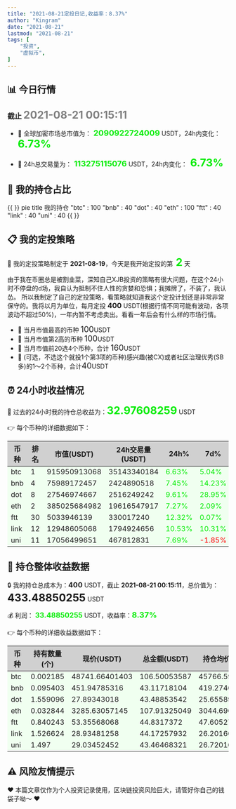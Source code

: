 ```yaml
---
title: "2021-08-21定投日记,收益率：8.37%"
author: "Kingram"
date: "2021-08-21"
lastmod: "2021-08-21"
tags: [
    "投资",
	"虚拟币",
]
---
```


##  📊 今日行情
### 截止 <font color=grey size=5 >**2021-08-21 00:15:11**</font>
- 🍖 全球加密市场总市值为：<font color=#00EC00 size=4 > **2090922724009**</font> USDT，24h内变化：<font color=#00EC00 size=5 > **6.73%**</font>

- 🍤 24h总交易量为：<font color=#00EC00 size=4 > **113275115076**</font> USDT，24h内变化：<font color=#00EC00 size=5 > **6.73%**</font>

## 🎨 我的持仓占比
{{ <mermaid> }}
pie title 我的持仓
"btc" : 100
"bnb" : 40
"dot" : 40
"eth" : 100
"ftt" : 40
"link" : 40
"uni" : 40
{{ </mermaid> }}

## 📋 我的定投策略
📎 我的定投策略制定于 **2021-08-19**，今天是我开始定投的第<font color=#00EC00 size=5 > **2**</font> 天

<div>由于我在币圈总是被割韭菜，深知自己XJB投资的策略有很大问题，在这个24小时不停盘的d场，我自认为抵制不住人性的贪婪和恐惧；我摊牌了，不装了，我认怂。
所以我制定了自己的定投策略，看策略就知道我这个定投计划还是非常非常保守的。我将以月为单位，每月定投 <font size=3 ><strong> 400 </strong></font> USDT(根据行情不同可能有波动，各项波动不超过50%)，一年内暂不考虑卖出。看看一年后会有什么样的市场行情。</div>

- 🥇 当月市值最高的币种 <font size=4 >100</font>USDT
- 🥈 当月市值第2高的币种 <font size=4 >100</font>USDT
- 🥉 当月市值前20选4个币种，合计 <font size=4 >160</font>USDT
- 🏅 (可选，不选这个就投1个第3项的币种)感兴趣(被CX)或者社区治理优秀(SB多)的1～2个币种，合计<font size=4 >40</font>USDT

## ⏰ 24小时收益情况
📌 过去的24小时我的持仓总收益为：<font color=#00EC00 size=5 >**32.97608259**</font> USDT

👉 每个币种的详细数据如下：
<table>
    <thead><tr bgcolor="#d0d0d0" ><th>币种</th><th>排名</th><th>市值(USDT)</th><th>24h交易量(USDT)</th><th>24h%</th><th>7d%</th><th>24h收益</th></tr></thead>
    <tbody>
    <tr>
        <td bgcolor=#F0FFF0>btc</td>
        <td bgcolor=#F0FFF0>1</td>
        <td bgcolor=#F0FFF0>915950913068</td>
        <td bgcolor=#F0FFF0>35143340184</td>
        <td bgcolor=#F0FFF0><font color=#00EC00>6.63%</font></td>
        <td bgcolor=#F0FFF0><font color=#00EC00>5.04%</font></td>
        <td bgcolor=#F0FFF0><font color=#00EC00 size=3 ><strong>6.62628003</strong></font></td>
    </tr>
    <tr>
        <td bgcolor=#F0FFF0>bnb</td>
        <td bgcolor=#F0FFF0>4</td>
        <td bgcolor=#F0FFF0>75989172457</td>
        <td bgcolor=#F0FFF0>2424890518</td>
        <td bgcolor=#F0FFF0><font color=#00EC00>7.45%</font></td>
        <td bgcolor=#F0FFF0><font color=#00EC00>14.23%</font></td>
        <td bgcolor=#F0FFF0><font color=#00EC00 size=3 ><strong>2.98960101</strong></font></td>
    </tr>
    <tr>
        <td bgcolor=#F0FFF0>dot</td>
        <td bgcolor=#F0FFF0>8</td>
        <td bgcolor=#F0FFF0>27546974667</td>
        <td bgcolor=#F0FFF0>2516249242</td>
        <td bgcolor=#F0FFF0><font color=#00EC00>9.61%</font></td>
        <td bgcolor=#F0FFF0><font color=#00EC00>28.95%</font></td>
        <td bgcolor=#F0FFF0><font color=#00EC00 size=3 ><strong>3.8142305</strong></font></td>
    </tr>
    <tr>
        <td bgcolor=#F0FFF0>eth</td>
        <td bgcolor=#F0FFF0>2</td>
        <td bgcolor=#F0FFF0>385025684982</td>
        <td bgcolor=#F0FFF0>19616547917</td>
        <td bgcolor=#F0FFF0><font color=#00EC00>7.27%</font></td>
        <td bgcolor=#F0FFF0><font color=#00EC00>2.09%</font></td>
        <td bgcolor=#F0FFF0><font color=#00EC00 size=3 ><strong>7.31800314</strong></font></td>
    </tr>
    <tr>
        <td bgcolor=#F0FFF0>ftt</td>
        <td bgcolor=#F0FFF0>30</td>
        <td bgcolor=#F0FFF0>5033946139</td>
        <td bgcolor=#F0FFF0>330017240</td>
        <td bgcolor=#F0FFF0><font color=#00EC00>12.32%</font></td>
        <td bgcolor=#F0FFF0><font color=#00EC00>0.07%</font></td>
        <td bgcolor=#F0FFF0><font color=#00EC00 size=3 ><strong>4.91569785</strong></font></td>
    </tr>
    <tr>
        <td bgcolor=#F0FFF0>link</td>
        <td bgcolor=#F0FFF0>12</td>
        <td bgcolor=#F0FFF0>12948605068</td>
        <td bgcolor=#F0FFF0>1794924656</td>
        <td bgcolor=#F0FFF0><font color=#00EC00>10.53%</font></td>
        <td bgcolor=#F0FFF0><font color=#00EC00>10.31%</font></td>
        <td bgcolor=#F0FFF0><font color=#00EC00 size=3 ><strong>4.20933434</strong></font></td>
    </tr>
    <tr>
        <td bgcolor=#F0FFF0>uni</td>
        <td bgcolor=#F0FFF0>11</td>
        <td bgcolor=#F0FFF0>17056499651</td>
        <td bgcolor=#F0FFF0>467812831</td>
        <td bgcolor=#F0FFF0><font color=#00EC00>7.69%</font></td>
        <td bgcolor=#F0FFF0><font color=#FF0000>-1.85%</font></td>
        <td bgcolor=#F0FFF0><font color=#00EC00 size=3 ><strong>3.10293572</strong></font></td>
    </tr>
    </tbody>
</table>

## 🎯 持仓整体收益数据

🔒 我的持仓总成本为：<font size=3 >**400**</font> USDT，截止 **2021-08-21 00:15:11**，总价值为：<font  size=5 >**433.48850255**</font> USDT

💰 利润： <font color=#00EC00 size=3 >**33.48850255**</font> USDT，收益率：<font color=#00EC00 size=4 >**8.37%**</font>

👉 每个币种的详细收益数据如下：

<table>
    <thead><tr bgcolor="#d0d0d0" ><th>币种</th><th>持有数量(个)</th><th>现价(USDT)</th><th>总金额(USDT)</th><th>持仓均价(USDT)</th><th>成本(USDT)</th><th>利润(USDT)</th><th>收益率</th></tr></thead>
    <tbody>
    <tr>
        <td bgcolor=#F0FFF0>btc</td>
        <td bgcolor=#F0FFF0>0.002185</td>
        <td bgcolor=#F0FFF0>48741.66401403</td>
        <td bgcolor=#F0FFF0>106.50053587</td>
        <td bgcolor=#F0FFF0>45766.59038902</td>
        <td bgcolor=#F0FFF0>100</td>
        <td bgcolor=#F0FFF0>6.50053587</td>
        <td bgcolor=#F0FFF0><font color=#00EC00 size=3 ><strong>6.50%</strong></font></td>
    </tr>
    <tr>
        <td bgcolor=#F0FFF0>bnb</td>
        <td bgcolor=#F0FFF0>0.095403</td>
        <td bgcolor=#F0FFF0>451.94785316</td>
        <td bgcolor=#F0FFF0>43.11718104</td>
        <td bgcolor=#F0FFF0>419.27402702</td>
        <td bgcolor=#F0FFF0>40</td>
        <td bgcolor=#F0FFF0>3.11718104</td>
        <td bgcolor=#F0FFF0><font color=#00EC00 size=3 ><strong>7.79%</strong></font></td>
    </tr>
    <tr>
        <td bgcolor=#F0FFF0>dot</td>
        <td bgcolor=#F0FFF0>1.559096</td>
        <td bgcolor=#F0FFF0>27.89343018</td>
        <td bgcolor=#F0FFF0>43.48853542</td>
        <td bgcolor=#F0FFF0>25.6558929</td>
        <td bgcolor=#F0FFF0>40</td>
        <td bgcolor=#F0FFF0>3.48853542</td>
        <td bgcolor=#F0FFF0><font color=#00EC00 size=3 ><strong>8.72%</strong></font></td>
    </tr>
    <tr>
        <td bgcolor=#F0FFF0>eth</td>
        <td bgcolor=#F0FFF0>0.032844</td>
        <td bgcolor=#F0FFF0>3285.63057145</td>
        <td bgcolor=#F0FFF0>107.91325049</td>
        <td bgcolor=#F0FFF0>3044.69613933</td>
        <td bgcolor=#F0FFF0>100</td>
        <td bgcolor=#F0FFF0>7.91325049</td>
        <td bgcolor=#F0FFF0><font color=#00EC00 size=3 ><strong>7.91%</strong></font></td>
    </tr>
    <tr>
        <td bgcolor=#F0FFF0>ftt</td>
        <td bgcolor=#F0FFF0>0.840243</td>
        <td bgcolor=#F0FFF0>53.35568068</td>
        <td bgcolor=#F0FFF0>44.8317372</td>
        <td bgcolor=#F0FFF0>47.60527609</td>
        <td bgcolor=#F0FFF0>40</td>
        <td bgcolor=#F0FFF0>4.8317372</td>
        <td bgcolor=#F0FFF0><font color=#00EC00 size=3 ><strong>12.08%</strong></font></td>
    </tr>
    <tr>
        <td bgcolor=#F0FFF0>link</td>
        <td bgcolor=#F0FFF0>1.526624</td>
        <td bgcolor=#F0FFF0>28.93481258</td>
        <td bgcolor=#F0FFF0>44.17257932</td>
        <td bgcolor=#F0FFF0>26.20160563</td>
        <td bgcolor=#F0FFF0>40</td>
        <td bgcolor=#F0FFF0>4.17257932</td>
        <td bgcolor=#F0FFF0><font color=#00EC00 size=3 ><strong>10.43%</strong></font></td>
    </tr>
    <tr>
        <td bgcolor=#F0FFF0>uni</td>
        <td bgcolor=#F0FFF0>1.497</td>
        <td bgcolor=#F0FFF0>29.03452452</td>
        <td bgcolor=#F0FFF0>43.46468321</td>
        <td bgcolor=#F0FFF0>26.72010688</td>
        <td bgcolor=#F0FFF0>40</td>
        <td bgcolor=#F0FFF0>3.46468321</td>
        <td bgcolor=#F0FFF0><font color=#00EC00 size=3 ><strong>8.66%</strong></font></td>
    </tr>
    </tbody>
</table>

## ⚠️ 风险友情提示
❤️ 本篇文章仅作为个人投资记录使用，区块链投资风险巨大，请管好你自己的钱袋子呦～ ❤️
